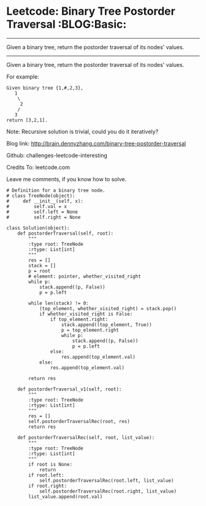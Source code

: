 # Leetcode: Binary Tree Postorder Traversal     :BLOG:Basic:


---

Given a binary tree, return the postorder traversal of its nodes' values.  

---

Given a binary tree, return the postorder traversal of its nodes' values.  

For example:  

    Given binary tree {1,#,2,3},
       1
        \
         2
        /
       3
    return [3,2,1].

Note: Recursive solution is trivial, could you do it iteratively?  

Blog link: <http://brain.dennyzhang.com/binary-tree-postorder-traversal>  

Github: challenges-leetcode-interesting  

Credits To: leetcode.com  

Leave me comments, if you know how to solve.  

    # Definition for a binary tree node.
    # class TreeNode(object):
    #     def __init__(self, x):
    #         self.val = x
    #         self.left = None
    #         self.right = None
    
    class Solution(object):
        def postorderTraversal(self, root):
            """
            :type root: TreeNode
            :rtype: List[int]
            """
            res = []
            stack = []
            p = root
            # element: pointer, whether_visited_right
            while p:
                stack.append((p, False))
                p = p.left
    
            while len(stack) != 0:
                (top_element, whether_visited_right) = stack.pop()
                if whether_visited_right is False:
                    if top_element.right:
                        stack.append((top_element, True))
                        p = top_element.right
                        while p:
                            stack.append((p, False))
                            p = p.left
                    else:
                        res.append(top_element.val)
                else:
                    res.append(top_element.val)
    
            return res
    
        def postorderTraversal_v1(self, root):
            """
            :type root: TreeNode
            :rtype: List[int]
            """
            res = []
            self.postorderTraversalRec(root, res)
            return res
    
        def postorderTraversalRec(self, root, list_value):
            """
            :type root: TreeNode
            :rtype: List[int]
            """
            if root is None:
                return
            if root.left:
                self.postorderTraversalRec(root.left, list_value)
            if root.right:
                self.postorderTraversalRec(root.right, list_value)
            list_value.append(root.val)